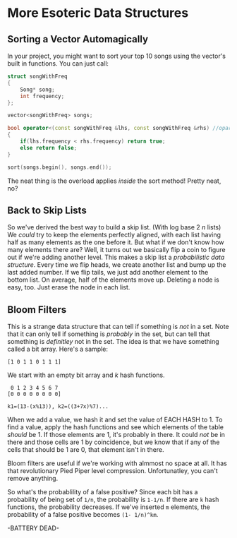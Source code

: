 # More Esoteric Data Structures

## Sorting a Vector Automagically

In your project, you might want to sort your top 10 songs using the vector's built in functions. You can just call:

```c++
struct songWithFreq
{
	Song* song;
	int frequency;
};

vector<songWithFreq> songs;

bool operator<(const songWithFreq &lhs, const songWithFreq &rhs) //oparator overload
{
	if(lhs.frequency < rhs.frequency) return true;
	else return false;
}

sort(songs.begin(), songs.end());
```

The neat thing is the overload applies *inside* the sort method! Pretty neat, no?

## Back to Skip Lists

So we've derived the best way to build a skip list. (With log base 2 *n* lists) We *could* try to keep the elements perfectly aligned, with each list having half as many elements as the one before it. But what if we don't know how many elements there are? Well, it turns out we basically flip a coin to figure out if we're adding another level. This makes a skip list a *probabilistic data structure*. Every time we flip heads, we create another list and bump up the last added number. If we flip tails, we just add another element to the bottom list. On average, half of the elements move up. Deleting a node is easy, too. Just erase the node in each list.

## Bloom Filters

This is a strange data structure that can tell if something is *not* in a set. Note that it can only tell if something is *probably* in the set, but can tell that something is *definitley* not in the set. The idea is that we have something called a bit array. Here's a sample:

```
[1 0 1 1 0 1 1 1]
```

We start with an empty bit array and *k* hash functions.

```
 0 1 2 3 4 5 6 7
[0 0 0 0 0 0 0 0]

k1=(13-(x%13)), k2=((3+7x)%7)...
```

When we add a value, we hash it and set the value of EACH HASH to 1. To find a value, apply the hash functions and see which elements of the table *should* be 1. If those elements are 1, it's probably in there. It could *not* be in there and those cells are 1 by coincidence, but we know that if any of the cells that should be 1 are 0, that element isn't in there.

Bloom filters are useful if we're working with almmost no space at all. It has that revolutionary Pied Piper level compression. Unfortunatley, you can't remove anything.

So what's the probablility of a false positive? Since each bit has a probability of being set of `1/n`, the probability is `1-1/n`. If there are `k` hash functions, the probability decreases. If we've inserted `m` elements, the probability of a false positive becomes `(1- 1/n)^km`.

-BATTERY DEAD-
